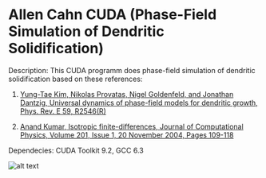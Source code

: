 # Allen Cahn CUDA (Phase-Field Simulation of Dendritic Solidification)

Description: This CUDA programm does phase-field simulation of dendritic solidification based on these references:

1. [Yung-Tae Kim, Nikolas Provatas, Nigel Goldenfeld, and Jonathan Dantzig, Universal dynamics of phase-field models for dendritic growth, Phys. Rev. E 59, R2546(R)](https://journals.aps.org/pre/abstract/10.1103/PhysRevE.59.R2546)

2. [Anand Kumar, Isotropic finite-differences, Journal of Computational Physics, Volume 201, Issue 1, 20 November 2004, Pages 109-118](https://www.sciencedirect.com/science/article/pii/S0021999104002037)

Dependecies: CUDA Toolkit 9.2, GCC 6.3

![alt text](https://raw.githubusercontent.com/myousefi2016/Allen-Cahn-CUDA/master/result/img.png)
